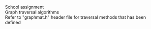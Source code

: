School assignment
<br />
Graph traversal algorithms
<br />
Refer to "graphmat.h" header file for traversal methods that has been defined
